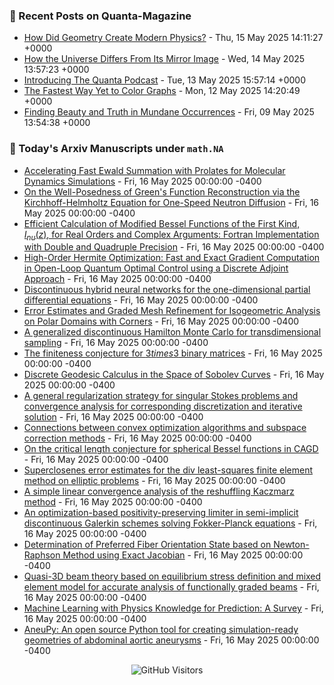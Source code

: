 ### 📝 Recent Posts on Quanta-Magazine
<!-- quanta starts -->
* <a href="https://www.quantamagazine.org/how-did-geometry-create-modern-physics-20250515/">How Did Geometry Create Modern Physics?</a> - Thu, 15 May 2025 14:11:27 +0000
* <a href="https://www.quantamagazine.org/how-the-universe-differs-from-its-mirror-image-20250514/">How the Universe Differs From Its Mirror Image</a> - Wed, 14 May 2025 13:57:23 +0000
* <a href="https://www.quantamagazine.org/introducing-the-quanta-podcast-20250513/">Introducing The Quanta Podcast</a> - Tue, 13 May 2025 15:57:14 +0000
* <a href="https://www.quantamagazine.org/the-fastest-way-yet-to-color-graphs-20250512/">The Fastest Way Yet to Color Graphs</a> - Mon, 12 May 2025 14:20:49 +0000
* <a href="https://www.quantamagazine.org/finding-beauty-and-truth-in-mundane-occurrences-20250509/">Finding Beauty and Truth in Mundane Occurrences</a> - Fri, 09 May 2025 13:54:38 +0000
<!-- quanta ends -->


### 📝 Today's Arxiv Manuscripts under ``math.NA``
<!-- arxiv-math-na starts -->
* <a href="https://arxiv.org/abs/2505.09727">Accelerating Fast Ewald Summation with Prolates for Molecular Dynamics Simulations</a> - Fri, 16 May 2025 00:00:00 -0400
* <a href="https://arxiv.org/abs/2505.09766">On the Well-Posedness of Green's Function Reconstruction via the Kirchhoff-Helmholtz Equation for One-Speed Neutron Diffusion</a> - Fri, 16 May 2025 00:00:00 -0400
* <a href="https://arxiv.org/abs/2505.09770">Efficient Calculation of Modified Bessel Functions of the First Kind, $I_{nu} (z)$, for Real Orders and Complex Arguments: Fortran Implementation with Double and Quadruple Precision</a> - Fri, 16 May 2025 00:00:00 -0400
* <a href="https://arxiv.org/abs/2505.09857">High-Order Hermite Optimization: Fast and Exact Gradient Computation in Open-Loop Quantum Optimal Control using a Discrete Adjoint Approach</a> - Fri, 16 May 2025 00:00:00 -0400
* <a href="https://arxiv.org/abs/2505.09911">Discontinuous hybrid neural networks for the one-dimensional partial differential equations</a> - Fri, 16 May 2025 00:00:00 -0400
* <a href="https://arxiv.org/abs/2505.10095">Error Estimates and Graded Mesh Refinement for Isogeometric Analysis on Polar Domains with Corners</a> - Fri, 16 May 2025 00:00:00 -0400
* <a href="https://arxiv.org/abs/2505.10108">A generalized discontinuous Hamilton Monte Carlo for transdimensional sampling</a> - Fri, 16 May 2025 00:00:00 -0400
* <a href="https://arxiv.org/abs/2505.10178">The finiteness conjecture for $3 times 3$ binary matrices</a> - Fri, 16 May 2025 00:00:00 -0400
* <a href="https://arxiv.org/abs/2505.10298">Discrete Geodesic Calculus in the Space of Sobolev Curves</a> - Fri, 16 May 2025 00:00:00 -0400
* <a href="https://arxiv.org/abs/2505.10404">A general regularization strategy for singular Stokes problems and convergence analysis for corresponding discretization and iterative solution</a> - Fri, 16 May 2025 00:00:00 -0400
* <a href="https://arxiv.org/abs/2505.09765">Connections between convex optimization algorithms and subspace correction methods</a> - Fri, 16 May 2025 00:00:00 -0400
* <a href="https://arxiv.org/abs/2505.09964">On the critical length conjecture for spherical Bessel functions in CAGD</a> - Fri, 16 May 2025 00:00:00 -0400
* <a href="https://arxiv.org/abs/2404.04918">Superclosenes error estimates for the div least-squares finite element method on elliptic problems</a> - Fri, 16 May 2025 00:00:00 -0400
* <a href="https://arxiv.org/abs/2410.01140">A simple linear convergence analysis of the reshuffling Kaczmarz method</a> - Fri, 16 May 2025 00:00:00 -0400
* <a href="https://arxiv.org/abs/2410.19143">An optimization-based positivity-preserving limiter in semi-implicit discontinuous Galerkin schemes solving Fokker-Planck equations</a> - Fri, 16 May 2025 00:00:00 -0400
* <a href="https://arxiv.org/abs/2501.02663">Determination of Preferred Fiber Orientation State based on Newton-Raphson Method using Exact Jacobian</a> - Fri, 16 May 2025 00:00:00 -0400
* <a href="https://arxiv.org/abs/2505.09127">Quasi-3D beam theory based on equilibrium stress definition and mixed element model for accurate analysis of functionally graded beams</a> - Fri, 16 May 2025 00:00:00 -0400
* <a href="https://arxiv.org/abs/2408.09840">Machine Learning with Physics Knowledge for Prediction: A Survey</a> - Fri, 16 May 2025 00:00:00 -0400
* <a href="https://arxiv.org/abs/2504.15285">AneuPy: An open source Python tool for creating simulation-ready geometries of abdominal aortic aneurysms</a> - Fri, 16 May 2025 00:00:00 -0400
<!-- arxiv-math-na ends -->

<div align="center">
  
![GitHub Visitors](https://api.visitorbadge.io/api/visitors?path=https%3A%2F%2Fgithub.com%2Flowrank&label=profile%20views&labelColor=%231e1e2e&countColor=%23cba6f7)



</div>
